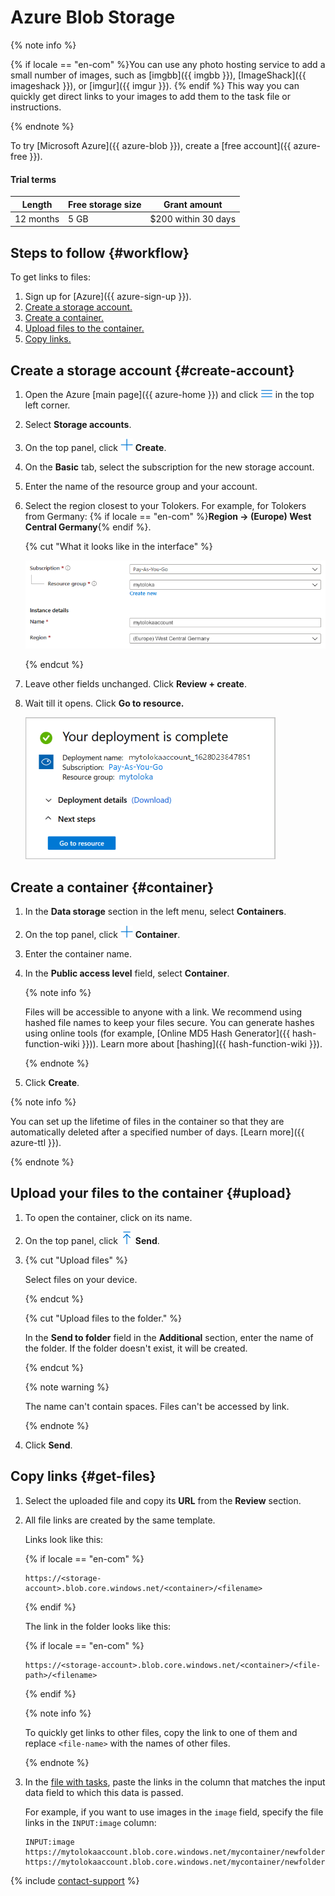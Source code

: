 # Azure Blob Storage

{% note info %}

{% if locale == "en-com" %}You can use any photo hosting service to add a small number of images, such as [imgbb]({{ imgbb }}), [ImageShack]({{ imageshack }}), or [imgur]({{ imgur }}). {% endif %} This way you can quickly get direct links to your images to add them to the task file or instructions.

{% endnote %}

To try [Microsoft Azure]({{ azure-blob }}), create a [free account]({{ azure-free }}).

#### Trial terms

Length | Free storage size | Grant amount
----- | ----- | -----
12 months | 5 GB | $200 within 30 days

## Steps to follow {#workflow}

To get links to files:

1. Sign up for [Azure]({{ azure-sign-up }}).
1. [Create a storage account.](#create-account)
1. [Create a container.](#container)
1. [Upload files to the container.](#upload)
1. [Copy links.](#get-files)

## Create a storage account {#create-account}

1. Open the Azure [main page]({{ azure-home }}) and click ![](../_images/tutorials/cloud-storage/azure/more-icon.png) in the top left corner.

1. Select **Storage accounts**.

1. On the top panel, click ![](../_images/tutorials/cloud-storage/azure/plus-icon.png) **Create**.

1. On the **Basic** tab, select the subscription for the new storage account.

1. Enter the name of the resource group and your account.

1. Select the region closest to your Tolokers. For example, for Tolokers from Germany: {% if locale == "en-com" %}**Region → (Europe) West Central Germany**{% endif %}.

    {% cut "What it looks like in the interface" %}

    ![](../_images/tutorials/cloud-storage/azure/create-storage-account.png)

    {% endcut %}

1. Leave other fields unchanged. Click **Review + create**.

1. Wait till it opens. Click **Go to resource.**

    ![](../_images/tutorials/cloud-storage/azure/deployment-complete.png)

## Create a container {#container}

1. In the **Data storage** section in the left menu, select **Containers**.

1. On the top panel, click ![](../_images/tutorials/cloud-storage/azure/plus-icon.png) **Container**.

1. Enter the container name.

1. In the **Public access level** field, select **Container**.

    {% note info %}

    Files will be accessible to anyone with a link. We recommend using hashed file names to keep your files secure. You can generate hashes using online tools (for example, [Online MD5 Hash Generator]({{ hash-function-wiki }})). Learn more about [hashing]({{ hash-function-wiki }}).

    {% endnote %}

1. Click **Create**.

{% note info %}

You can set up the lifetime of files in the container so that they are automatically deleted after a specified number of days. [Learn more]({{ azure-ttl }}).

{% endnote %}

## Upload your files to the container {#upload}

1. To open the container, click on its name.

1. On the top panel, click ![](../_images/tutorials/cloud-storage/azure/send-icon.png) **Send**.

1. {% cut "Upload files" %}

    Select files on your device.

    {% endcut %}

    {% cut "Upload files to the folder." %}

    In the **Send to folder** field in the **Additional** section, enter the name of the folder. If the folder doesn't exist, it will be created.

    {% endcut %}

    {% note warning %}

    The name can't contain spaces. Files can't be accessed by link.

    {% endnote %}

1. Click **Send**.

## Copy links {#get-files}

1. Select the uploaded file and copy its **URL** from the **Review** section.

1. All file links are created by the same template.

    Links look like this:

    {% if locale == "en-com" %}

    ```plaintext
    https://<storage-account>.blob.core.windows.net/<container>/<filename>
    ```

    {% endif %}

    The link in the folder looks like this:

    {% if locale == "en-com" %}

    ```plaintext
    https://<storage-account>.blob.core.windows.net/<container>/<file-path>/<filename>
    ```

    {% endif %}

    {% note info %}

    To quickly get links to other files, copy the link to one of them and replace `<file-name>` with the names of other files.

    {% endnote %}

1. In the [file with tasks](pool_csv.md), paste the links in the column that matches the input data field to which this data is passed.

    For example, if you want to use images in the `image` field, specify the file links in the `INPUT:image` column:

    ```plaintext
    INPUT:image
    https://mytolokaaccount.blob.core.windows.net/mycontainer/newfolder/image1.png
    https://mytolokaaccount.blob.core.windows.net/mycontainer/newfolder/image2.png
    ```

{% include [contact-support](../_includes/contact-support-new.md) %}
